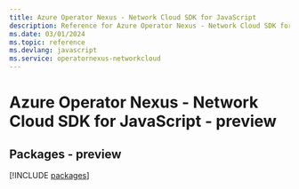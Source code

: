 ```yaml
---
title: Azure Operator Nexus - Network Cloud SDK for JavaScript
description: Reference for Azure Operator Nexus - Network Cloud SDK for JavaScript
ms.date: 03/01/2024
ms.topic: reference
ms.devlang: javascript
ms.service: operatornexus-networkcloud
---
```

# Azure Operator Nexus - Network Cloud SDK for JavaScript - preview
## Packages - preview
[!INCLUDE [packages](operator-nexus---network-cloud-index.md)]